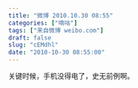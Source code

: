 ```yaml
---
title: "微博 2010.10.30 08:55"
categories: ["嘀咕"]
tags: ["来自微博 weibo.com"]
draft: false
slug: "cEMdhl"
date: "2010-10-30 08:55:00"
---
```


<p>关键时候，手机没得电了，史无前例啊。 ​​​​</p>
